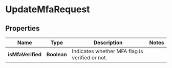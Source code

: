 # UpdateMfaRequest

## Properties
Name | Type | Description | Notes
------------ | ------------- | ------------- | -------------
**isMfaVerified** | **Boolean** | Indicates whether MFA flag is verified or not. | 

